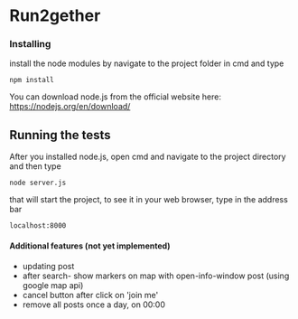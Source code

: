 # Run2gether


### Installing
install the node modules by navigate to the project folder in cmd and type
```
npm install
```
You can download node.js from the official website here: https://nodejs.org/en/download/

## Running the tests

After you installed node.js, open cmd and navigate to the project directory and then type
```
node server.js
```
that will start the project, to see it in your web browser, type in the address bar
```
localhost:8000
```

#### Additional features (not yet implemented)
* updating post
* after search- show markers on map with open-info-window post (using google map api)
* cancel button after click on 'join me'
* remove all posts once a day, on 00:00
